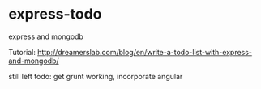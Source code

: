 express-todo
============

express and mongodb

Tutorial: http://dreamerslab.com/blog/en/write-a-todo-list-with-express-and-mongodb/

still left todo: get grunt working, incorporate angular
